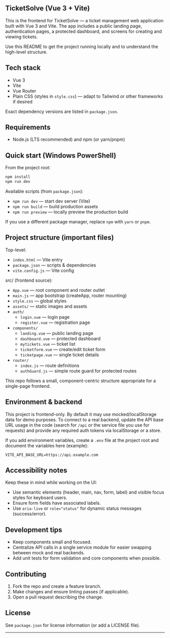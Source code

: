 ## TicketSolve (Vue 3 + Vite)

This is the frontend for TicketSolve — a ticket management web application built with Vue 3 and Vite. The app includes a public landing page, authentication pages, a protected dashboard, and screens for creating and viewing tickets.

Use this README to get the project running locally and to understand the high-level structure.

## Tech stack

- Vue 3
- Vite
- Vue Router
- Plain CSS (styles in `style.css`) — adapt to Tailwind or other frameworks if desired

Exact dependency versions are listed in `package.json`.

## Requirements

- Node.js (LTS recommended) and npm (or yarn/pnpm)

## Quick start (Windows PowerShell)

From the project root:

```powershell
npm install
npm run dev
```

Available scripts (from `package.json`):

- `npm run dev` — start dev server (Vite)
- `npm run build` — build production assets
- `npm run preview` — locally preview the production build

If you use a different package manager, replace `npm` with `yarn` or `pnpm`.

## Project structure (important files)

Top-level:

- `index.html` — Vite entry
- `package.json` — scripts & dependencies
- `vite.config.js` — Vite config

src/ (frontend source):

- `App.vue` — root component and router outlet
- `main.js` — app bootstrap (createApp, router mounting)
- `style.css` — global styles
- `assets/` — static images and assets
- `auth/`
	- `login.vue` — login page
	- `register.vue` — registration page
- `components/`
	- `landing.vue` — public landing page
	- `dashboard.vue` — protected dashboard
	- `mytickets.vue` — ticket list
	- `ticketform.vue` — create/edit ticket form
	- `ticketpage.vue` — single ticket details
- `router/`
	- `index.js` — route definitions
	- `authGuard.js` — simple route guard for protected routes

This repo follows a small, component-centric structure appropriate for a single-page frontend.

## Environment & backend

This project is frontend-only. By default it may use mocked/localStorage data for demo purposes. To connect to a real backend, update the API base URL usage in the code (search for `/api` or the service file you use for requests) and provide any required auth tokens via localStorage or a store.

If you add environment variables, create a `.env` file at the project root and document the variables here (example):

```
VITE_API_BASE_URL=https://api.example.com
```

## Accessibility notes

Keep these in mind while working on the UI:

- Use semantic elements (header, main, nav, form, label) and visible focus styles for keyboard users.
- Ensure form fields have associated labels.
- Use `aria-live` or `role="status"` for dynamic status messages (success/error).

## Development tips

- Keep components small and focused.
- Centralize API calls in a single service module for easier swapping between mock and real backends.
- Add unit tests for form validation and core components when possible.

## Contributing

1. Fork the repo and create a feature branch.
2. Make changes and ensure linting passes (if applicable).
3. Open a pull request describing the change.

## License

See `package.json` for license information (or add a LICENSE file).

---